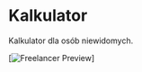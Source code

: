 # Kalkulator
Kalkulator dla osób niewidomych.


[![Freelancer Preview](https://startbootstrap.com/assets/img/templates/freelancer.jpg)]
